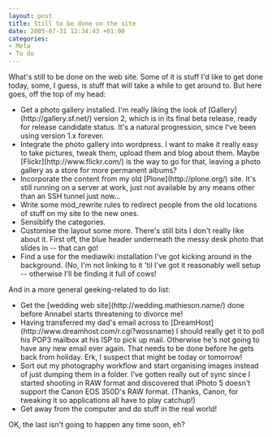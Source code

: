 ```yaml
---
layout: post
title: Still to be done on the site
date: 2005-07-31 12:34:43 +01:00
categories:
- Meta
- To do
---
```

What's still to be done on the web site.  Some of it is stuff I'd like to get done today, some, I guess, is stuff that will take a while to get around to.  But here goes, off the top of my head:

<ul>
<li>Get a photo gallery installed.  I'm really liking the look of [Gallery](http://gallery.sf.net/) version 2, which is in its final beta release, ready for release candidate status.  It's a natural progression, since I've been using version 1.x forever.</li>
<li>Integrate the photo gallery into wordpress.  I want to make it really easy to take pictures, tweak them, upload them and blog about them.  Maybe [Flickr](http://www.flickr.com/) is the way to go for that, leaving a photo gallery as a store for more permanent albums?</li>
<li>Incorporate the content from my old [Plone](http://plone.org/) site.  It's still running on a server at work, just not available by any means other than an SSH tunnel just now...</li>
<li>Write some mod_rewrite rules to redirect people from the old locations of stuff on my site to the new ones.</li>
<li>Sensiblify the categories.</li>
<li>Customise the layout some more.  There's still bits I don't really like about it.  First off, the blue header underneath the messy desk photo that slides in -- that can go!</li>
<li>Find a use for the mediawiki installation I've got kicking around in the background.  (No, I'm not linking to it 'til I've got it reasonably well setup -- otherwise I'll be finding it full of cows!</li>
</ul>

And in a more general geeking-related to do list:

<ul>
<li>Get the [wedding web site](http://wedding.mathieson.name/) done before Annabel starts threatening to divorce me!</li>
<li>Having transferred my dad's email across to [DreamHost](http://www.dreamhost.com/r.cgi?wossname) I should really get it to poll his POP3 mailbox at his ISP to pick up mail.  Otherwise he's not going to have any new email ever again.  That needs to be done before he gets back from holiday.  Erk, I suspect that might be today or tomorrow!</li>
<li>Sort out my photography workflow and start organising images instead of just dumping them in a folder.  I've gotten really out of sync since I started shooting in RAW format and discovered that iPhoto 5 doesn't support the Canon EOS 350D's RAW format.  (Thanks, Canon, for tweaking it so applications all have to play catchup!)</li>
<li>Get away from the computer and do stuff in the real world!</li>
</ul>

OK, the last isn't going to happen any time soon, eh?
